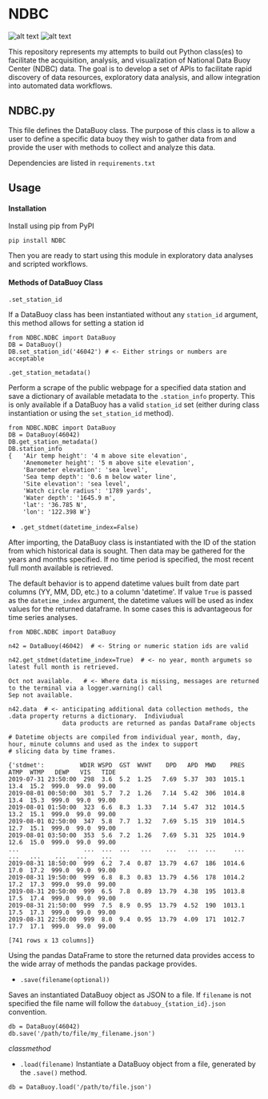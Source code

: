 # NDBC
![alt text](http://www.ndbc.noaa.gov/images/nws/noaaleft.jpg "NOAA") ![alt text](http://www.ndbc.noaa.gov/images/nws/ndbc_title.jpg "NDBC")

This repository represents my attempts to build out Python class(es)
to facilitate the acquisition, analysis, and visualization of National
Data Buoy Center (NDBC) data.  The goal is to develop a set of APIs to 
facilitate rapid discovery of data resources, exploratory data analysis,
and allow integration into automated data workflows.

## NDBC.py
This file defines the DataBuoy class.  The purpose of this class is to
allow a user to define a specific data buoy they wish to gather data
from and provide the user with methods to collect and analyze this data.
 
Dependencies are listed in `requirements.txt`
   
## Usage

#### Installation

Install using pip from PyPI
```
pip install NDBC
```
Then you are ready to start using this module in exploratory data analyses and scripted workflows.

#### Methods of DataBuoy Class
`.set_station_id`

If a DataBuoy class has been instantiated without any `station_id` argument, this method allows for setting a station id
```
from NDBC.NDBC import DataBuoy
DB = DataBuoy()
DB.set_station_id('46042') # <- Either strings or numbers are acceptable
```


`.get_station_metadata()`

Perform a scrape of the public webpage for a specified data station and save a dictionary of available metadata to the `.station_info` property.  This is only available if a DataBuoy has a valid `station_id` set (either during class instantiation or using 
the `set_station_id` method).
```
from NDBC.NDBC import DataBuoy
DB = DataBuoy(46042)
DB.get_station_metadata()
DB.station_info
{   'Air temp height': '4 m above site elevation',
    'Anemometer height': '5 m above site elevation',
    'Barometer elevation': 'sea level',
    'Sea temp depth': '0.6 m below water line',
    'Site elevation': 'sea level',
    'Watch circle radius': '1789 yards',
    'Water depth': '1645.9 m',
    'lat': '36.785 N',
    'lon': '122.398 W'}
```

* `.get_stdmet(datetime_index=False)`

After importing, the DataBuoy class is instantiated with the ID of the 
station from which historical data is sought.  Then data may be gathered for 
the years and months specified.  If no time period is specified, the most recent
full month available is retrieved.

The default behavior is to append datetime values built from date part columns (YY, MM, DD, etc.) to a column 'datetime'. If value `True` is passed as the `datetime_index` argument, the datetime values will be used as index values for the returned dataframe.  In some cases this is advantageous for time series analyses.  
```
from NDBC.NDBC import DataBuoy

n42 = DataBuoy(46042)  # <- String or numeric station ids are valid

n42.get_stdmet(datetime_index=True)  # <- no year, month argumets so latest full month is retrieved.

Oct not available.   # <- Where data is missing, messages are returned to the terminal via a logger.warning() call 
Sep not available.   

n42.data  # <- anticipating additional data collection methods, the .data property returns a dictionary.  Indiviudual
               data products are returned as pandas DataFrame objects

# Datetime objects are compiled from individual year, month, day, hour, minute columns and used as the index to support
# slicing data by time frames. 

{'stdmet':          WDIR WSPD  GST  WVHT    DPD   APD  MWD    PRES  ATMP  WTMP   DEWP   VIS   TIDE
2019-07-31 23:50:00  298  3.6  5.2  1.25   7.69  5.37  303  1015.1  13.4  15.2  999.0  99.0  99.00
2019-08-01 00:50:00  301  5.7  7.2  1.26   7.14  5.42  306  1014.8  13.4  15.3  999.0  99.0  99.00
2019-08-01 01:50:00  323  6.6  8.3  1.33   7.14  5.47  312  1014.5  13.2  15.1  999.0  99.0  99.00
2019-08-01 02:50:00  347  5.8  7.7  1.32   7.69  5.15  319  1014.5  12.7  15.1  999.0  99.0  99.00
2019-08-01 03:50:00  353  5.6  7.2  1.26   7.69  5.31  325  1014.9  12.6  15.0  999.0  99.0  99.00
...                  ...  ...  ...   ...    ...   ...  ...     ...   ...   ...    ...   ...    ...
2019-08-31 18:50:00  999  6.2  7.4  0.87  13.79  4.67  186  1014.6  17.0  17.2  999.0  99.0  99.00
2019-08-31 19:50:00  999  6.8  8.3  0.83  13.79  4.56  178  1014.2  17.2  17.3  999.0  99.0  99.00
2019-08-31 20:50:00  999  6.5  7.8  0.89  13.79  4.38  195  1013.8  17.5  17.4  999.0  99.0  99.00
2019-08-31 21:50:00  999  7.5  8.9  0.95  13.79  4.52  190  1013.1  17.5  17.3  999.0  99.0  99.00
2019-08-31 22:50:00  999  8.0  9.4  0.95  13.79  4.09  171  1012.7  17.7  17.1  999.0  99.0  99.00

[741 rows x 13 columns]}
```
Using the pandas DataFrame to store the returned data provides access to the wide array of methods the pandas package 
provides.

* `.save(filename(optional))`

Saves an instantiated DataBuoy object as JSON to a file.  If `filename` is not specified the file name will follow the 
`databuoy_{station_id}.json` convention.
```
db = DataBuoy(46042)
db.save('/path/to/file/my_filename.json')
```

*classmethod*
* `.load(filename)`
Instantiate a DataBuoy object from a file, generated by the `.save()` method.
```
db = DataBuoy.load('/path/to/file.json')
```
